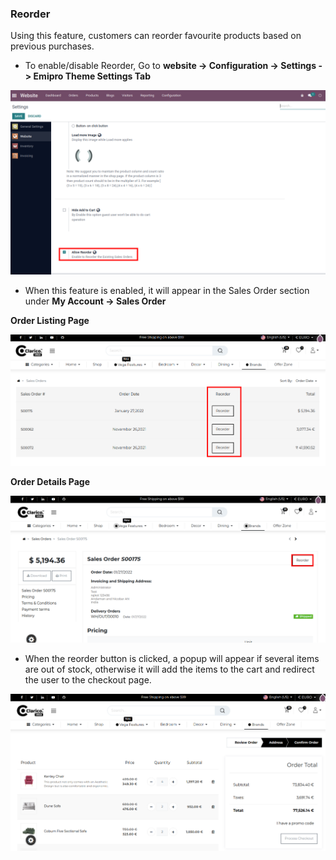 
### Reorder


Using this feature, customers can reorder favourite products based on previous purchases.

* To enable/disable Reorder, Go to **website -> Configuration -> Settings -> Emipro Theme Settings Tab**


![](./images/ro1.png)

* When this feature is enabled, it will appear in the Sales Order section under **My Account -> Sales Order**

**Order Listing Page**

![](./images/ro2.png)

**Order Details Page**

![](./images/ro3.png)

* When the reorder button is clicked, a popup will appear if several items are out of stock, otherwise it will add the items to the cart and redirect the user to the checkout page.

![](./images/ro4.png)



